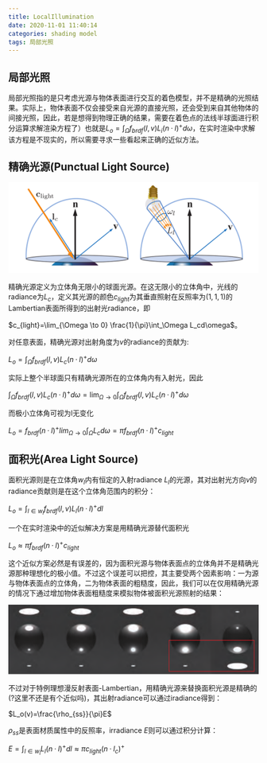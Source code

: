 ```yaml
---
title: LocalIllumination
date: 2020-11-01 11:40:14
categories: shading model
tags: 局部光照
---
```

## 局部光照

局部光照指的是只考虑光源与物体表面进行交互的着色模型，并不是精确的光照结果。实际上，物体表面不仅会接受来自光源的直接光照，还会受到来自其他物体的间接光照，因此，若是想得到物理正确的结果，需要在着色点的法线半球面进行积分运算求解渲染方程了）也就是$L_o=\int_\Omega f_{brdf}(l,v)L_i(n ·l)^+d\omega$，在实时渲染中求解该方程是不现实的，所以需要寻求一些看起来正确的近似方法。

## 精确光源(Punctual Light Source)

![punctual](LocalIllumination/PunctualAndArea.png)

精确光源定义为立体角无限小的球面光源。在这无限小的立体角中，光线的radiance为$L_c$，定义其光源的颜色$c_{light}$为其垂直照射在反照率为$(1,1,1)$的Lambertian表面所得到的出射光radiance，即

$c_{light}=\lim_{\Omega \to 0} \frac{1}{\pi}\int_\Omega L_cd\omega$。

对任意表面，精确光源对出射角度为$v$的radiance的贡献为:

$L_o=\int_\Omega f_{brdf}(l,v)L_c(n ·l)^+d\omega$

实际上整个半球面只有精确光源所在的立体角内有入射光，因此

$\int_\Omega f_{brdf}(l,v)L_c(n ·l)^+d\omega=\lim_{\Omega \to 0}\int_\Omega f_{brdf}(l,v)L_c(n ·l)^+d\omega$

而极小立体角可视为l无变化

$L_o=f_{brdf}(n ·l)^+lim_{\Omega \to 0}\int_\Omega L_cd\omega=\pi f_{brdf}(n ·l)^+c_{light}$

## 面积光(Area Light Source)
面积光源则是在立体角$w_l$内有恒定的入射radiance $L_l$的光源，其对出射光方向$v$的radiance贡献则是在这个立体角范围内的积分：

$L_o=\int_{l \in w_l} f_{brdf}(l,v)L_l(n ·l)^+dl$

一个在实时渲染中的近似解决方案是用精确光源替代面积光

$L_o \approx \pi f_{brdf}(n ·l)^+c_{light}$


这个近似方案必然是有误差的，因为面积光源与物体表面点的立体角并不是精确光源那种理想化的极小值。不过这个误差可以把控，其主要受两个因素影响：一为源与物体表面点的立体角，二为物体表面的粗糙度，因此，我们可以在仅用精确光源的情况下通过增加物体表面粗糙度来模拟物体被面积光源照射的结果：

![roughsurface](LocalIllumination/PunctualLightRoughnessSurface.png)

不过对于特例理想漫反射表面-Lambertian，用精确光源来替换面积光源是精确的(?这里不还是有个近似吗)，其出射radiance可以通过iradiance得到：

$L_o(v)=\frac{\rho_{ss}}{\pi}E$

$\rho_{ss}$是表面材质属性中的反照率，irradiance $E$则可以通过积分计算：

$E=\int_{l\in w_l} L_l(n·l)^+dl \approx \pi c_{light}(n·l_c)^+$